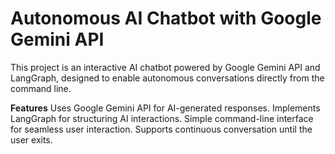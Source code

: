 # Autonomous AI Chatbot with Google Gemini API
This project is an interactive AI chatbot powered by Google Gemini API and LangGraph, designed to enable autonomous conversations directly from the command line.

**Features**
Uses Google Gemini API for AI-generated responses.
Implements LangGraph for structuring AI interactions.
Simple command-line interface for seamless user interaction.
Supports continuous conversation until the user exits.
